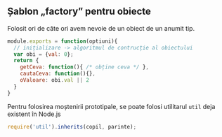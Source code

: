 ## Șablon „factory” pentru obiecte

Folosit ori de câte ori avem nevoie de un obiect de un anumit tip.

```js
module.exports = function(optiuni){
  // inițializare -> algoritmul de contrucție al obiectului
  var obi = {val: 0};
  return {
    getCeva: function(){ /* obține ceva */ },
    cautaCeva: function(){},
    oValoare: obi.val || 2
  }
}
```

Pentru folosirea moștenirii prototipale, se poate folosi utilitarul `util` deja existent în Node.js

```js
require('util').inherits(copil, parinte);
```
